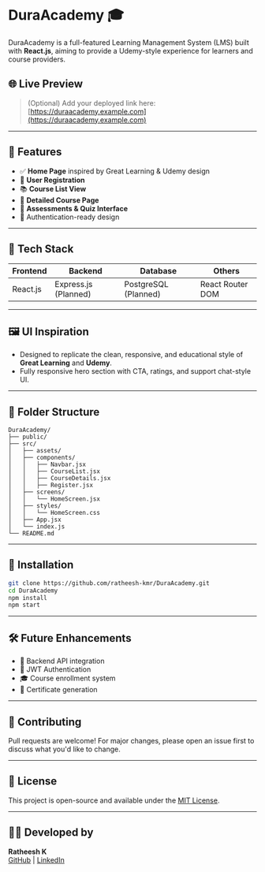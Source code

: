 # DuraAcademy 🎓

DuraAcademy is a full-featured Learning Management System (LMS) built with **React.js**, aiming to provide a Udemy-style experience for learners and course providers.

## 🌐 Live Preview

> (Optional) Add your deployed link here:  
> [https://duraacademy.example.com](https://duraacademy.example.com)

---

## 🚀 Features

- ✅ **Home Page** inspired by Great Learning & Udemy design
- 👤 **User Registration**
- 📚 **Course List View**
- 📄 **Detailed Course Page**
- 📝 **Assessments & Quiz Interface**
- 🔐 Authentication-ready design

---

## 🧰 Tech Stack

| Frontend  | Backend       | Database    | Others            |
|-----------|---------------|-------------|-------------------|
| React.js  | Express.js (Planned) | PostgreSQL (Planned) | React Router DOM |

---

## 🖼️ UI Inspiration

- Designed to replicate the clean, responsive, and educational style of **Great Learning** and **Udemy**.
- Fully responsive hero section with CTA, ratings, and support chat-style UI.

---

## 📁 Folder Structure

```
DuraAcademy/
├── public/
├── src/
│   ├── assets/
│   ├── components/
│   │   ├── Navbar.jsx
│   │   ├── CourseList.jsx
│   │   ├── CourseDetails.jsx
│   │   ├── Register.jsx
│   ├── screens/
│   │   └── HomeScreen.jsx
│   ├── styles/
│   │   └── HomeScreen.css
│   ├── App.jsx
│   └── index.js
└── README.md
```

---

## 🔧 Installation

```bash
git clone https://github.com/ratheesh-kmr/DuraAcademy.git
cd DuraAcademy
npm install
npm start
```

---

## 🛠️ Future Enhancements

- 💾 Backend API integration
- 🔐 JWT Authentication
- 🎓 Course enrollment system
- 🧾 Certificate generation

---

## 🤝 Contributing

Pull requests are welcome! For major changes, please open an issue first to discuss what you'd like to change.

---

## 📄 License

This project is open-source and available under the [MIT License](LICENSE).

---

## 👨‍💻 Developed by

**Ratheesh K**  
[GitHub](https://github.com/ratheesh-kmr) | [LinkedIn](https://linkedin.com/in/ratheesh-kmr)